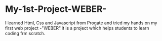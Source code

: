 # My-1st-Project-WEBER-
I learned Html, Css and Javascript from Progate and tried my hands on my first web project -"WEBER".It is a project which helps students to learn coding frm scratch.
